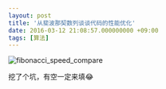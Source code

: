 ```yaml
---
layout: post
title: '从斐波那契数列谈谈代码的性能优化'
date: 2016-03-12 21:08:57.000000000 +09:00
tags: [算法]
---
```


![fibonacci_speed_compare](http://7xort8.com1.z0.glb.clouddn.com/fibonacci_speed_compare.png)

挖了个坑，有空一定来填😂